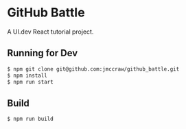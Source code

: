 # GitHub Battle
A UI.dev React tutorial project.

## Running for Dev
```bash
$ npm git clone git@github.com:jmccraw/github_battle.git
$ npm install
$ npm run start
```

## Build
```bash
$ npm run build
```
